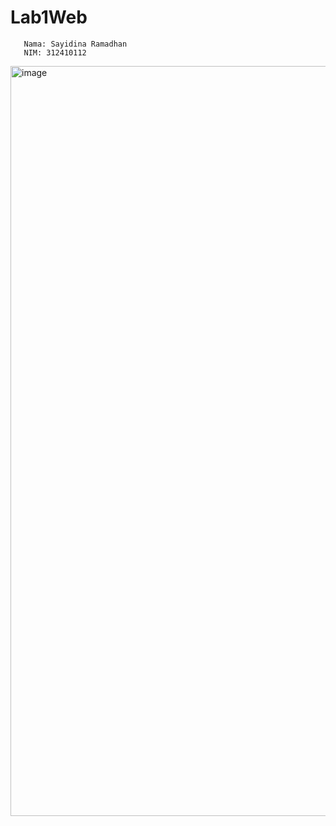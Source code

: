 # Lab1Web
```
   Nama: Sayidina Ramadhan
   NIM: 312410112
```
<img width="1920" height="1200" alt="image" src="https://github.com/user-attachments/assets/b90f3a17-39be-4238-8cfe-be6b4080f3a3" />

